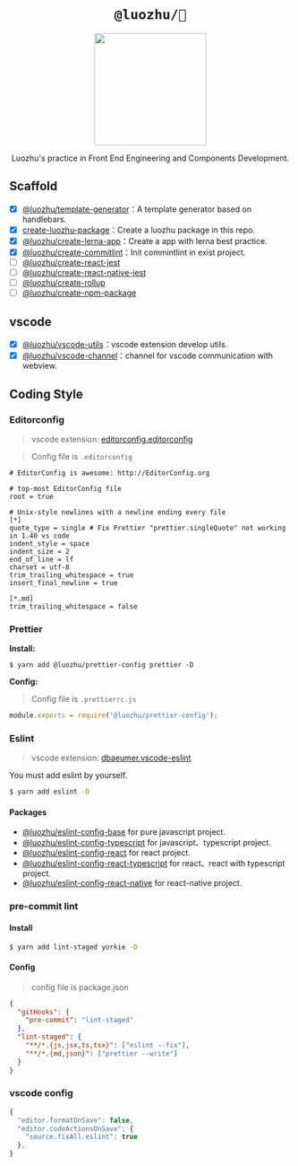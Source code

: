<div align="center">
  <h1><code>@luozhu/🎋</code></h1>
  <img alt="" src="https://user-images.githubusercontent.com/13204332/128195385-ed8af07f-78a8-4254-937a-56c816712575.png" width="200"/>
  <p>Luozhu's practice in Front End Engineering and Components Development.</p>
</div>

## Scaffold

- [x] [@luozhu/template-generator](https://github.com/youngjuning/luozhu/tree/main/packages/template-generator)：A template generator based on handlebars.
- [x] [create-luozhu-package](https://github.com/youngjuning/luozhu/tree/main/packages/create-luozhu-package/)：Create a luozhu package in this repo.
- [x] [@luozhu/create-lerna-app](https://github.com/youngjuning/luozhu/tree/main/packages/create-lerna-app/)：Create a app with lerna best practice.
- [x] [@luozhu/create-commitlint](https://github.com/youngjuning/luozhu/tree/main/packages/create-commitlint)：Init commintlint in exist project.
- [ ] [@luozhu/create-react-jest](https://github.com/youngjuning/luozhu/tree/main/packages/create-react-jest/)
- [ ] [@luozhu/create-react-native-jest](https://github.com/youngjuning/luozhu/tree/main/packages/create-react-native-jest/)
- [ ] [@luozhu/create-rollup](https://github.com/youngjuning/luozhu/tree/main/packages/create-rollup/)
- [ ] [@luozhu/create-npm-package](https://github.com/youngjuning/luozhu/tree/main/packages/create-npm-package/)

## vscode

- [x] [@luozhu/vscode-utils](https://github.com/youngjuning/luozhu/tree/main/packages/vscode-utils]/)：vscode extension develop utils.
- [x] [@luozhu/vscode-channel](https://github.com/youngjuning/luozhu/tree/main/packages/vscode-channel/)：channel for vscode communication with webview.

## Coding Style

### Editorconfig

> vscode extension: [editorconfig.editorconfig](https://marketplace.visualstudio.com/items?itemName=EditorConfig.EditorConfig)

> Config file is `.editorconfig`

```
# EditorConfig is awesome: http://EditorConfig.org

# top-most EditorConfig file
root = true

# Unix-style newlines with a newline ending every file
[*]
quote_type = single # Fix Prettier "prettier.singleQuote" not working in 1.40 vs code
indent_style = space
indent_size = 2
end_of_line = lf
charset = utf-8
trim_trailing_whitespace = true
insert_final_newline = true

[*.md]
trim_trailing_whitespace = false
```

### Prettier

**Install:**

```$
$ yarn add @luozhu/prettier-config prettier -D
```

**Config:**

> Config file is `.prettierrc.js`

```js
module.exports = require('@luozhu/prettier-config');
```

### Eslint

> vscode extension: [dbaeumer.vscode-eslint](https://marketplace.visualstudio.com/items?itemName=dbaeumer.vscode-eslint)

You must add eslint by yourself.

```sh
$ yarn add eslint -D
```

#### Packages

- [@luozhu/eslint-config-base](https://github.com/youngjuning/luozhu/tree/main/packages/eslint-config-base#readme) for pure javascript project.
- [@luozhu/eslint-config-typescript](https://github.com/youngjuning/luozhu/tree/main/packages/eslint-config-typescript#readme) for javascript、typescript project.
- [@luozhu/eslint-config-react](https://github.com/youngjuning/luozhu/tree/main/packages/eslint-config-react#readme) for react project.
- [@luozhu/eslint-config-react-typescript](https://github.com/youngjuning/luozhu/tree/main/packages/eslint-config-react-typescript#readme) for react、react with typescript project.
- [@luozhu/eslint-config-react-native](https://github.com/youngjuning/luozhu/tree/main/packages/eslint-config-react-native#readme) for react-native project.

### pre-commit lint

#### Install

```sh
$ yarn add lint-staged yorkie -D
```

#### Config

> config file is package.json

```json
{
  "gitHooks": {
    "pre-commit": "lint-staged"
  },
  "lint-staged": {
    "**/*.{js,jsx,ts,tsx}": ["eslint --fix"],
    "**/*.{md,json}": ["prettier --write"]
  }
}
```

### vscode config

```js
{
  "editor.formatOnSave": false,
  "editor.codeActionsOnSave": {
    "source.fixAll.eslint": true
  },
}
```
